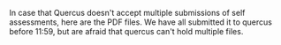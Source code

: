 In case that Quercus doesn't accept multiple submissions of self assessments, here are the PDF files.
We have all submitted it to quercus before 11:59, but are afraid that quercus can't hold multiple files.
